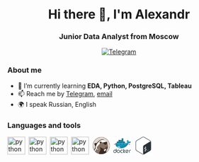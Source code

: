 <div id="header" align="center">
	<h1>Hi there 👋, I'm Alexandr</h1>
	<h3>Junior Data Analyst from Moscow</h3>
</div>

<div id="socials" align="center">
<a href="https://t.me/Alehandr0vich">
		<img src="https://img.shields.io/badge/Telegram-blue?style=for-the-badge&logo=telegram&logoColor=white" alt="Telegram"/>
	</a>
</div>

### About me
- 🌱 I’m currently learning **EDA, Python, PostgreSQL, Tableau**
- 📫 Reach me by [Telegram](https://t.me/Alehandr0vich), [email](mailto:alexandr.sliwin@yandex.ru)
- 🌍 I speak Russian, English


### Languages and tools
<img src="https://cdn.jsdelivr.net/gh/devicons/devicon/icons/python/python-original-wordmark.svg" title="python" width="40" height="40"/>&nbsp;
<img src="https://cdn.jsdelivr.net/gh/devicons/devicon/icons/jupyter/jupyter-original-wordmark.svg" title="python" width="40" height="40"/>&nbsp;
<img src="https://cdn.jsdelivr.net/gh/devicons/devicon/icons/postgresql/postgresql-original-wordmark.svg" title="python" width="40" height="40"/>&nbsp;
<img src="https://cdn.jsdelivr.net/gh/devicons/devicon/icons/git/git-original-wordmark.svg" title="python" width="40" height="40"/>&nbsp;
<img src="https://github.com/devicons/devicon/blob/v2.16.0/icons/dbeaver/dbeaver-original.svg" title="python" width="40" height="40"/>&nbsp;
<img src="https://github.com/devicons/devicon/blob/v2.16.0/icons/docker/docker-original-wordmark.svg" title="python" width="40" height="40"/>&nbsp;
<img src="https://github.com/devicons/devicon/blob/v2.16.0/icons/bash/bash-original.svg" title="python" width="40" height="40"/>&nbsp;



<!--
**shurikovyy/shurikovyy** is a ✨ _special_ ✨ repository because its `README.md` (this file) appears on your GitHub profile.

Here are some ideas to get you started:

- 🔭 I’m currently working on ...
- 🌱 I’m currently learning ...
- 👯 I’m looking to collaborate on ...
- 🤔 I’m looking for help with ...
- 💬 Ask me about ...
- 📫 How to reach me: ...
- 😄 Pronouns: ...
- ⚡ Fun fact: ...
-->

